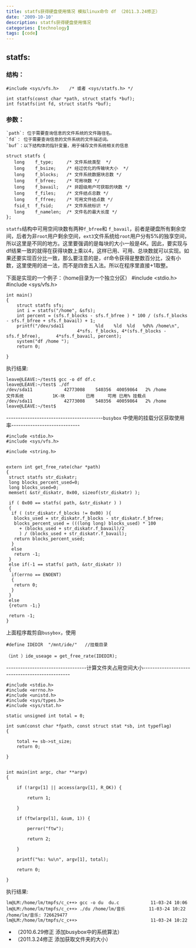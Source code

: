 ```yaml
---
title: statfs获得硬盘使用情况 模拟linux命令 df （2011.3.24修正）
date: '2009-10-10'
description: statfs获得硬盘使用情况
categories: [technology]
tags: [code]
---
```


## statfs:

### 结构：

    #include <sys/vfs.h>    /* 或者 <sys/statfs.h> */

    int statfs(const char *path, struct statfs *buf);
    int fstatfs(int fd, struct statfs *buf);

 

### 参数：  
    `path`: 位于需要查询信息的文件系统的文件路径名。    
    `fd`： 位于需要查询信息的文件系统的文件描述词。
    `buf`：以下结构体的指针变量，用于储存文件系统相关的信息

    struct statfs {
       long    f_type;     /* 文件系统类型  */
       long    f_bsize;    /* 经过优化的传输块大小  */
       long    f_blocks;   /* 文件系统数据块总数 */
       long    f_bfree;    /* 可用块数 */
       long    f_bavail;   /* 非超级用户可获取的块数 */
       long    f_files;    /* 文件结点总数 */
       long    f_ffree;    /* 可用文件结点数 */
       fsid_t  f_fsid;     /* 文件系统标识 */
       long    f_namelen;  /* 文件名的最大长度 */
    };

`statfs`结构中可用空间块数有两种`f_bfree`和 `f_bavail`，前者是硬盘所有剩余空间，后者为非`root`用户剩余空间，`ext3`文件系统给`root`用户分有5%的独享空间，所以这里是不同的地方。这里要强调的是每块的大小一般是4K。因此，要实现与df结果一致的就得在获得块数上乘以4，这样已用、可用、总块数就可以实现。如果还要实现百分比一致，那么要注意的是，`df`命令获得是整数百分比，没有小数，这里使用的进一法，而不是四舍五入法。所以在程序里直接+1取整。

下面是实现的一个例子：（home目录为一个独立分区）
    #include <stdio.h>
    #include <sys/vfs.h>

    int main()
    {
        struct statfs sfs;
        int i = statfs("/home", &sfs);
        int percent = (sfs.f_blocks - sfs.f_bfree ) * 100 / (sfs.f_blocks - sfs.f_bfree + sfs.f_bavail) + 1;
        printf("/dev/sda11            %ld    %ld  %ld   %d%% /home\n",
                               4*sfs. f_blocks, 4*(sfs.f_blocks - sfs.f_bfree),      4*sfs.f_bavail, percent);
        system("df /home ");
        return 0;

    }

执行结果:

    leave@LEAVE:~/test$ gcc -o df df.c
    leave@LEAVE:~/test$ ./df
    /dev/sda11            42773008    540356  40059864   2% /home
    文件系统           1K-块        已用     可用 已用% 挂载点
    /dev/sda11            42773008    540356  40059864   2% /home
    leave@LEAVE:~/test$

-----------------------------------------`busybox` 中使用的挂载分区获取使用率-----------------------------

    #include <stdio.h>
    #include <sys/vfs.h>

    #include <string.h>


    extern int get_free_rate(char *path)
    {
     struct statfs str_diskatr;
     long blocks_percent_used=0;
     long blocks_used=0;
     memset( &str_diskatr, 0x00, sizeof(str_diskatr) );

     if ( 0x00 == statfs( path, &str_diskatr ) )
     {
      if ( (str_diskatr.f_blocks != 0x00) ){
       blocks_used = str_diskatr.f_blocks - str_diskatr.f_bfree;
       blocks_percent_used = (((long long) blocks_used) * 100
         + (blocks_used + str_diskatr.f_bavail)/2
         ) / (blocks_used + str_diskatr.f_bavail);
       return blocks_percent_used;
      }
      else
       return -1;
     }
     else if(-1 == statfs( path, &str_diskatr ))
     {
      if(errno == ENOENT)
      {
       return 0;
      }
     }
     else
     {return -1;}

     return -1;
    }

上面程序裁剪自`busybox`，使用

    #define IDEDIR  "/mnt/ide/"   //挂载目录

    （int ）ide_useage = get_free_rate(IDEDIR);


----------------------------------计算文件夹占用空间大小-----------------------------------------------
 
    #include <stdio.h>
    #include <errno.h>
    #include <unistd.h>
    #include <sys/types.h>
    #include <sys/stat.h>

    static unsigned int total = 0;

    int sum(const char *fpath, const struct stat *sb, int typeflag)
    {

        total += sb->st_size;
        return 0;

    }


    int main(int argc, char **argv)
    {

        if (!argv[1] || access(argv[1], R_OK)) {

            return 1;

        }

        if (ftw(argv[1], &sum, 1)) {

            perror("ftw");

            return 2;

        }

        printf("%s: %u\n", argv[1], total);

        return 0;

    }

执行结果:

    lm@LM:/home/lm/tmpfs/c_c++> gcc -o du  du.c            11-03-24 10:06
    lm@LM:/home/lm/tmpfs/c_c++> ./du /home/lm/音乐         11-03-24 10:22
    /home/lm/音乐: 726629477
    lm@LM:/home/lm/tmpfs/c_c++>                            11-03-24 10:22


* （2010.6.29修正 添加busybox中的系统算法）
* （2011.3.24修正 添加获取文件夹的大小）
